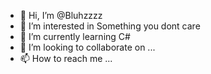 - 👋 Hi, I’m @Bluhzzzz
- 👀 I’m interested in Something you dont care
- 🌱 I’m currently learning C#
- 💞️ I’m looking to collaborate on ...
- 📫 How to reach me ...

<!---
Bluhzzzz/Bluhzzzz is a ✨ special ✨ repository because its `README.md` (this file) appears on your GitHub profile.
You can click the Preview link to take a look at your changes.
--->
